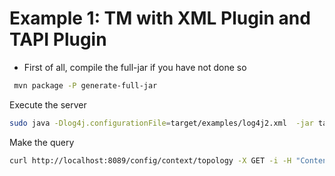 # Example 1: TM with XML Plugin and TAPI Plugin
- First of all, compile the full-jar if you have not done so
```bash
 mvn package -P generate-full-jar
```
Execute the server
```bash
sudo java -Dlog4j.configurationFile=target/examples/log4j2.xml  -jar target/topology-SNAPSHOT-shaded.jar target/TM_TAPI_example1/TMConfTAPI.xml
```
Make the query
```bash
curl http://localhost:8089/config/context/topology -X GET -i -H "Content-Type: application/json" -H "Accept: application/json"
```
